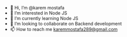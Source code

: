 - 👋 Hi, I’m @karem mostafa
- 👀 I’m interested in Node JS
- 🌱 I’m currently learning Node JS
- 💞️ I’m looking to collaborate on Backend development 
- 📫 How to reach me karemmostafa289@gmail.com

<!---
karemmostaf/karemmostaf is a ✨ special ✨ repository because its `README.md` (this file) appears on your GitHub profile.
You can click the Preview link to take a look at your changes.
--->
